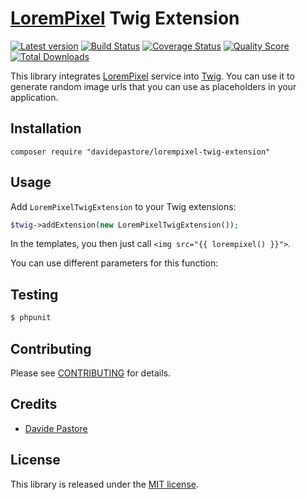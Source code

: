 # [LoremPixel][link-lorempixel] Twig Extension


[![Latest version][ico-version]][link-packagist]
[![Build Status][ico-travis]][link-travis]
[![Coverage Status][ico-scrutinizer]][link-scrutinizer]
[![Quality Score][ico-code-quality]][link-code-quality]
[![Total Downloads][ico-downloads]][link-downloads]

This library integrates [LoremPixel][link-lorempixel] service into [Twig](http://twig.sensiolabs.org/). You can use it to generate random image urls that you can use as placeholders in your application.

## Installation

    composer require "davidepastore/lorempixel-twig-extension"

## Usage

Add `LoremPixelTwigExtension` to your Twig extensions:

```php
$twig->addExtension(new LoremPixelTwigExtension());
```

In the templates, you then just call `<img src="{{ lorempixel() }}">`.

You can use different parameters for this function:


## Testing

``` bash
$ phpunit
```

## Contributing

Please see [CONTRIBUTING](CONTRIBUTING.md) for details.

## Credits

- [Davide Pastore](https://github.com/davidepastore)

## License

This library is released under the [MIT license](http://opensource.org/licenses/MIT).


[ico-version]: https://img.shields.io/packagist/v/DavidePastore/Lorem-Pixel-Extension.svg?style=flat-square
[ico-travis]: https://travis-ci.org/DavidePastore/Lorem-Pixel-Extension.svg?branch=master
[ico-scrutinizer]: https://img.shields.io/scrutinizer/coverage/g/DavidePastore/Lorem-Pixel-Extension.svg?style=flat-square
[ico-code-quality]: https://img.shields.io/scrutinizer/g/davidepastore/Lorem-Pixel-Extension.svg?style=flat-square
[ico-downloads]: https://img.shields.io/packagist/dt/davidepastore/lorem-pixel-extension.svg?style=flat-square

[link-lorempixel]: http://lorempixel.com/
[link-packagist]: https://packagist.org/packages/davidepastore/lorem-pixel-extension
[link-travis]: https://travis-ci.org/DavidePastore/Lorem-Pixel-Extension
[link-scrutinizer]: https://scrutinizer-ci.com/g/DavidePastore/Lorem-Pixel-Extension/code-structure
[link-code-quality]: https://scrutinizer-ci.com/g/DavidePastore/Lorem-Pixel-Extension
[link-downloads]: https://packagist.org/packages/davidepastore/lorem-pixel-extension
